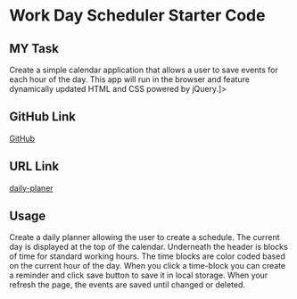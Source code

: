 # Work Day Scheduler Starter Code

## MY Task

Create a simple calendar application that allows a user to save events for each hour of the day. This app will run in the browser and feature dynamically updated HTML and CSS powered by jQuery.]>

## GitHub Link
[GitHub](https://awarmath.github.io/daily-planner/)

## URL Link
[daily-planer](https://awarmath.github.io/daily-planner/)

## Usage

Create a daily planner allowing the user to create a schedule. The current day is displayed at the top of the calendar. Underneath the header is blocks of time for standard working hours. The time blocks are color coded based on the current hour of the day. When you click a time-block you can create a reminder and click save button to save it in local storage. When your refresh the page, the events are saved until changed or deleted. 

